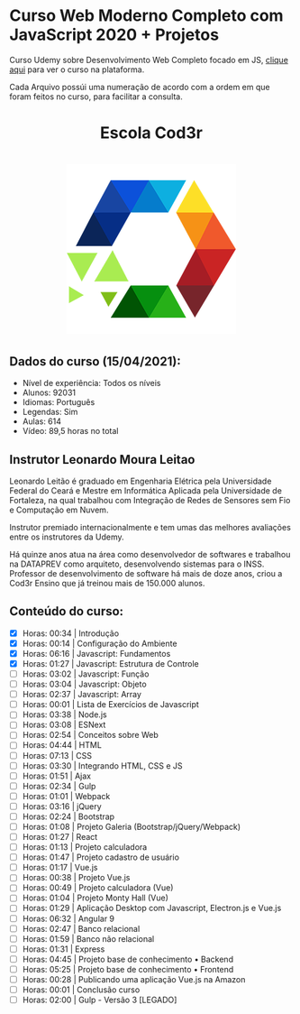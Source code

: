 # Curso Web Moderno Completo com JavaScript 2020 + Projetos
Curso Udemy sobre Desenvolvimento Web Completo focado em JS, <a target="_blank" href="https://www.udemy.com/course/curso-web/" >clique aqui</a> para ver o curso na plataforma.

Cada Arquivo possúi uma numeração de acordo com a ordem em que foram feitos no curso, para facilitar a consulta.

<h1 align="center">
    Escola Cod3r
</h1>

<h1 align="center">
    <img alt="Cod3r" src="https://github.com/rafaelthosi/webModernoJS/blob/master/logo-cod3r.png" />
</h1>

## Dados do curso (15/04/2021):
- Nível de experiência: Todos os níveis
- Alunos: 92031
- Idiomas: Português
- Legendas: Sim
- Aulas: 614
- Vídeo: 89,5 horas no total

## Instrutor Leonardo Moura Leitao
Leonardo Leitão é graduado em Engenharia Elétrica pela Universidade Federal do Ceará e Mestre em Informática Aplicada pela Universidade de Fortaleza, na qual trabalhou com Integração de Redes de Sensores sem Fio e Computação em Nuvem.

Instrutor premiado internacionalmente e tem umas das melhores avaliações entre os instrutores da Udemy.

Há quinze anos atua na área como desenvolvedor de softwares e trabalhou na DATAPREV como arquiteto, desenvolvendo sistemas para o INSS. Professor de desenvolvimento de software há mais de doze anos, criou a Cod3r Ensino que já treinou mais de 150.000 alunos.

## Conteúdo do curso:
- [x] Horas: 00:34 | Introdução
- [x] Horas: 00:14 | Configuração do Ambiente
- [x] Horas: 06:16 | Javascript: Fundamentos 
- [x] Horas: 01:27 | Javascript: Estrutura de Controle 
- [ ] Horas: 03:02 | Javascript: Função 
- [ ] Horas: 03:04 | Javascript: Objeto 
- [ ] Horas: 02:37 | Javascript: Array 
- [ ] Horas: 00:01 | Lista de Exercícios de Javascript 
- [ ] Horas: 03:38 | Node.js 
- [ ] Horas: 03:08 | ESNext 
- [ ] Horas: 02:54 | Conceitos sobre Web 
- [ ] Horas: 04:44 | HTML 
- [ ] Horas: 07:13 | CSS 
- [ ] Horas: 03:30 | Integrando HTML, CSS e JS 
- [ ] Horas: 01:51 | Ajax 
- [ ] Horas: 02:34 | Gulp 
- [ ] Horas: 01:01 | Webpack 
- [ ] Horas: 03:16 | jQuery 
- [ ] Horas: 02:24 | Bootstrap 
- [ ] Horas: 01:08 | Projeto Galeria (Bootstrap/jQuery/Webpack) 
- [ ] Horas: 01:27 | React 
- [ ] Horas: 01:13 | Projeto calculadora  
- [ ] Horas: 01:47 | Projeto cadastro de usuário 
- [ ] Horas: 01:17 | Vue.js 
- [ ] Horas: 00:38 | Projeto Vue.js 
- [ ] Horas: 00:49 | Projeto calculadora (Vue) 
- [ ] Horas: 01:04 | Projeto Monty Hall (Vue) 
- [ ] Horas: 01:29 | Aplicação Desktop com Javascript, Electron.js e Vue.js 
- [ ] Horas: 06:32 | Angular 9 
- [ ] Horas: 02:47 | Banco relacional 
- [ ] Horas: 01:59 | Banco não relacional 
- [ ] Horas: 01:31 | Express 
- [ ] Horas: 04:45 | Projeto base de conhecimento • Backend 
- [ ] Horas: 05:25 | Projeto base de conhecimento • Frontend 
- [ ] Horas: 00:28 | Publicando uma aplicação Vue.js na Amazon 
- [ ] Horas: 00:01 | Conclusão curso 
- [ ] Horas: 02:00 | Gulp - Versão 3 [LEGADO] 